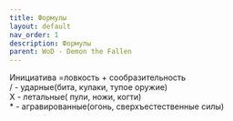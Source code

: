 ```yaml
---
title: Формулы
layout: default
nav_order: 1
description: Формулы
parent: WoD - Demon the Fallen
---
```


Инициатива =ловкость + сообразительность  
/ - ударные(бита, кулаки, тупое оружие)  
Х - летальные( пули, ножи, когти)  
\* - агравированные(огонь, сверхъестественные силы)  
